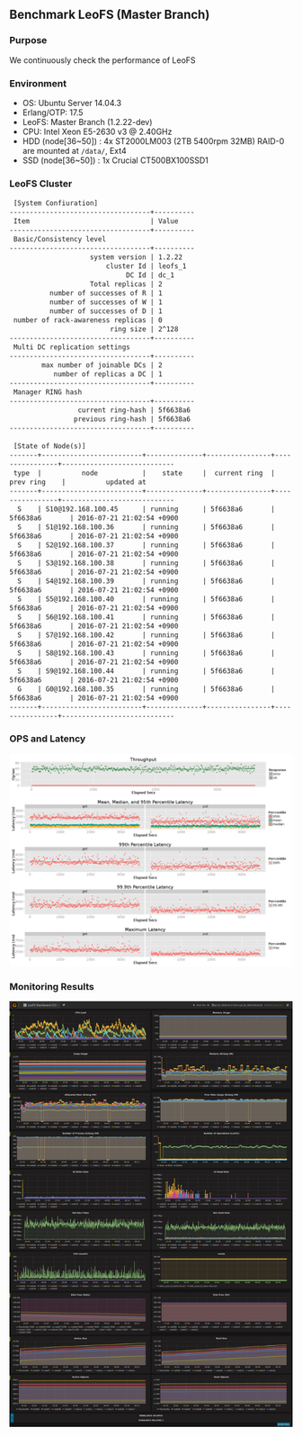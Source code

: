 ## Benchmark LeoFS (Master Branch)

### Purpose
We continuously check the performance of LeoFS

### Environment
* OS: Ubuntu Server 14.04.3
* Erlang/OTP: 17.5
* LeoFS: Master Branch (1.2.22-dev)
* CPU: Intel Xeon E5-2630 v3 @ 2.40GHz
* HDD (node[36~50]) : 4x ST2000LM003 (2TB 5400rpm 32MB) RAID-0 are mounted at `/data/`, Ext4
* SSD (node[36~50]) : 1x Crucial CT500BX100SSD1

### LeoFS Cluster
```
 [System Confiuration]
-----------------------------------+----------
 Item                              | Value    
-----------------------------------+----------
 Basic/Consistency level
-----------------------------------+----------
                    system version | 1.2.22
                        cluster Id | leofs_1
                             DC Id | dc_1
                    Total replicas | 2
          number of successes of R | 1
          number of successes of W | 1
          number of successes of D | 1
 number of rack-awareness replicas | 0
                         ring size | 2^128
-----------------------------------+----------
 Multi DC replication settings
-----------------------------------+----------
        max number of joinable DCs | 2
           number of replicas a DC | 1
-----------------------------------+----------
 Manager RING hash
-----------------------------------+----------
                 current ring-hash | 5f6638a6
                previous ring-hash | 5f6638a6
-----------------------------------+----------

 [State of Node(s)]
-------+-------------------------+--------------+----------------+----------------+----------------------------
 type  |          node           |    state     |  current ring  |   prev ring    |          updated at         
-------+-------------------------+--------------+----------------+----------------+----------------------------
  S    | S10@192.168.100.45      | running      | 5f6638a6       | 5f6638a6       | 2016-07-21 21:02:54 +0900
  S    | S1@192.168.100.36       | running      | 5f6638a6       | 5f6638a6       | 2016-07-21 21:02:54 +0900
  S    | S2@192.168.100.37       | running      | 5f6638a6       | 5f6638a6       | 2016-07-21 21:02:54 +0900
  S    | S3@192.168.100.38       | running      | 5f6638a6       | 5f6638a6       | 2016-07-21 21:02:54 +0900
  S    | S4@192.168.100.39       | running      | 5f6638a6       | 5f6638a6       | 2016-07-21 21:02:54 +0900
  S    | S5@192.168.100.40       | running      | 5f6638a6       | 5f6638a6       | 2016-07-21 21:02:54 +0900
  S    | S6@192.168.100.41       | running      | 5f6638a6       | 5f6638a6       | 2016-07-21 21:02:54 +0900
  S    | S7@192.168.100.42       | running      | 5f6638a6       | 5f6638a6       | 2016-07-21 21:02:54 +0900
  S    | S8@192.168.100.43       | running      | 5f6638a6       | 5f6638a6       | 2016-07-21 21:02:54 +0900
  S    | S9@192.168.100.44       | running      | 5f6638a6       | 5f6638a6       | 2016-07-21 21:02:54 +0900
  G    | G0@192.168.100.35       | running      | 5f6638a6       | 5f6638a6       | 2016-07-21 21:02:54 +0900
-------+-------------------------+--------------+----------------+----------------+----------------------------

```

### OPS and Latency
![ops-latency](summary.png)

### Monitoring Results
![monitoring-results](grafana.png)

